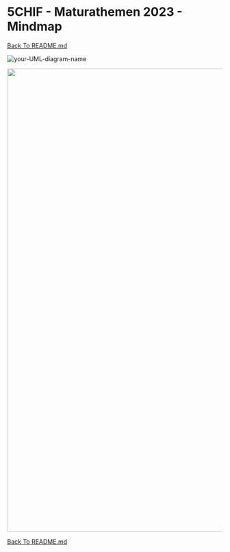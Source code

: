 # 5CHIF - Maturathemen 2023 - Mindmap

[Back To README.md][back]

![your-UML-diagram-name](http://www.plantuml.com/plantuml/proxy?cache=no&src=https://github.com/UnterrainerInformatik/htl/blob/master/iuml/5CHIF-Maturathemen2023.iuml)

<img src="https://github.com/UnterrainerInformatik/htl/blob/master/img/5CHIF-Maturathemen2023.svg" alt="" width="1080" />

[Back To README.md][back]

[back]: https://github.com/UnterrainerInformatik/htl